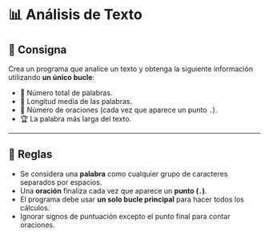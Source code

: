 # 📊 Análisis de Texto

## 🧠 Consigna

Crea un programa que analice un texto y obtenga la siguiente información utilizando **un único bucle**:

- 📌 Número total de palabras.
- 📏 Longitud media de las palabras.
- 🔢 Número de oraciones (cada vez que aparece un punto `.`).
- 🏆 La palabra más larga del texto.

---

## 🔧 Reglas

- Se considera una **palabra** como cualquier grupo de caracteres separados por espacios.
- Una **oración** finaliza cada vez que aparece un **punto (`.`)**.
- El programa debe usar **un solo bucle principal** para hacer todos los cálculos.
- Ignorar signos de puntuación excepto el punto final para contar oraciones.